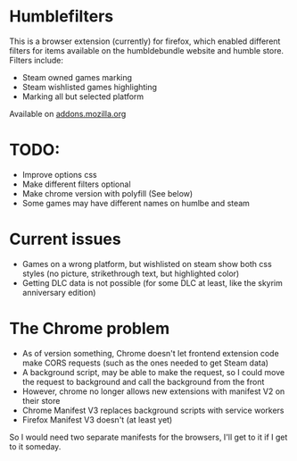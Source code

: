 # Humblefilters
This is a browser extension (currently) for firefox, which enabled different filters for items available on the humbldebundle website and humble store. Filters include:
- Steam owned games marking
- Steam wishlisted games highlighting
- Marking all but selected platform

Available on [addons.mozilla.org](https://addons.mozilla.org/en-US/firefox/addon/humble-store-filters/)

#  TODO:
- Improve options css
- Make different filters optional
- Make chrome version with polyfill (See below)
- Some games may have different names on humlbe and steam

# Current issues
- Games on a wrong platform, but wishlisted on steam show both css styles (no picture, strikethrough text, but highlighted color)
- Getting DLC data is not possible (for some DLC at least, like the skyrim anniversary edition)


# The Chrome problem
- As of version something, Chrome doesn't let frontend extension code make CORS requests (such as the ones needed to get Steam data)
- A background script, may be able to make the request, so I could move the request to background and call the background from the front
- However, chrome no longer allows new extensions with manifest V2 on their store
- Chrome Manifest V3 replaces background scripts with service workers
- Firefox Manifest V3 doesn't (at least yet)

So I would need two separate manifests for the browsers, I'll get to it if I get to it someday.
